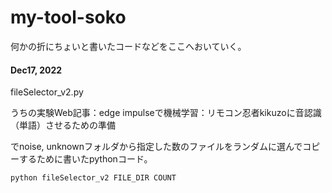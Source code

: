 # my-tool-soko

何かの折にちょいと書いたコードなどをここへおいていく。



#### Dec17, 2022

fileSelector_v2.py

うちの実験Web記事：edge impulseで機械学習：リモコン忍者kikuzoに音認識（単語）させるための準備

でnoise, unknownフォルダから指定した数のファイルをランダムに選んでコピーするために書いたpythonコード。

```bash
python fileSelector_v2 FILE_DIR COUNT
```

